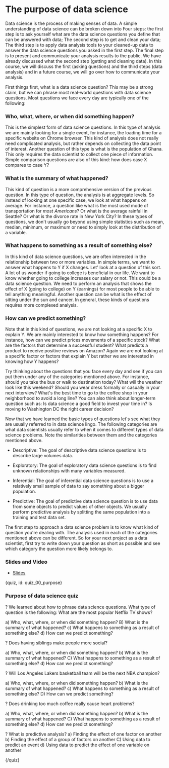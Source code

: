 # The purpose of data science

Data science is the process of making senses of data. A simple understanding of data science can be broken down into Four steps: the first step is to ask yourself what are the data science questions you define that can be answered with data; The second step is to get and clean your data; The third step is to apply data analysis tools to your cleaned-up data to answer the data science questions you asked in the first step. The final step is to present and communicate your analysis results to the public. We have already discussed what the second step (getting and cleaning data). In this course, we will discuss the first (asking questions) and the third steps (data analysis) and in a future course, we will go over how to communicate your analysis.

First things first, what is a data science question? This may be a strong claim, but we can phrase most real-world questions with data science questions. Most questions we face every day are typically one of the following:

### Who, what, where, or when did something happen?

This is the simplest form of data science questions. In this type of analysis we are mainly looking for a single event, for instance, the loading time for a specific website on Chrome browser. This kind of analysis does not really need complicated analysis, but rather depends on collecting the data point of interest. Another question of this type is what is the population of Ghana. This only requires the data scientist to collect one piece of information. Simple comparison questions are also of this kind: how does case X compares to case Y?

### What is the summary of what happened?

This kind of question is a more comprehensive version of the previous question. In this type of question, the analysis is at aggregate levels. So instead of looking at one specific case, we look at what happens on average. For instance, a question like what is the most used mode of transportation for *most Americans*? Or what is the average rainfall in Seattle? Or what is the divorce rate in New York City? In these types of questions, we don't usually go beyond using simple statistics such as mean, median, minimum, or maximum or need to simply look at the distribution of a variable.

### What happens to something as a result of something else?

In this kind of data science questions, we are often interested in the relationship between two or more variables. In simple terms, we want to answer what happens to Y if X changes. Let' look at a question of this sort. A lot of us wonder if going to college is beneficial in our life. We want to know whether going to college increases our salary or not. This could be a data science question. We need to perform an analysis that shows the effect of X (going to college) on Y (earnings) for most people to be able to tell anything meaningful. Another question can be what is the effect of sitting under the sun and cancer. In general, these kinds of questions requires more complexed analysis.

### How can we predict something?

Note that in this kind of questions, we are not looking at a specific X to explain Y. We are mainly interested to know how something happens? For instance, how can we predict prices movements of a specific stock? What are the factors that determine a successful student? What predicts a product to receive positive reviews on Amazon? Again we are not looking at a specific factor or factors that explain Y but rather we are interested in knowing how Y happens?

Try thinking about the questions that you face every day and see if you can put them under any of the categories mentioned above. For instance, should you take the bus or walk to destination today? What will the weather look like this weekend? Should you wear dress formally or casually in your next interview? What's the best time to go to the coffee shop in your neighborhood to avoid a long line? You can also think about longer-term question such as: Is data science a good field to invest your time in? Is moving to Washington DC the right career decision?


Now that we have learned the basic types of questions let's see what they are usually referred to in data science lingo. The following categories are what data scientists usually refer to when it comes to different types of data science problems. Note the similarities between them and the categories mentioned above.

* Descriptive: The goal of descriptive data science questions is to describe large volumes data.

* Exploratory: The goal of exploratory data science questions is to find unknown relationships with many variables measured.

* Inferential: The goal of inferential data science questions is to use a relatively small sample of data to say something about a bigger population.

* Predictive: The goal of predictive data science question is to use data from some objects to predict values of other objects. We usually perform predictive analysis by splitting the same population into a training and test data set.

The first step to approach a data science problem is to know what kind of question you're dealing with. The analysis used in each of the categories mentioned above can be different. So for your next project as a data scientist, first try to write down your question as short as possible and see which category the question more likely belongs to.



### Slides and Video

* [Slides](https://docs.google.com/presentation/d/1VIyLthjLSXikF1euqPNA71cnT_C1kSZhDbIPe8uzg9I/edit#slide=id.p)

{quiz, id: quiz_00_purpose}

### Purpose of data science quiz

? We learned about how to phrase data science questions. What type of question is the following: What are the most popular Netflix TV shows?

a) Who, what, where, or when did something happen?
B) What is the summary of what happened?
c) What happens to something as a result of something else?
d) How can we predict something?


? Does having siblings make people more social?

a) Who, what, where, or when did something happen?
b) What is the summary of what happened?
C) What happens to something as a result of something else?
d) How can we predict something?


? Will Los Angeles Lakers basketball team will be the next NBA champion?

a) Who, what, where, or when did something happen?
b) What is the summary of what happened?
c) What happens to something as a result of something else?
D) How can we predict something?


? Does drinking too much coffee really cause heart problems?

a) Who, what, where, or when did something happen?
b) What is the summary of what happened?
C) What happens to something as a result of something else?
d) How can we predict something?


? What is predictive analysis?
a) Finding the effect of one factor on another
b) Finding the effect of a group of factors on another
C) Using data to predict an event
d) Using data to predict the effect of one variable on another


{/quiz}

